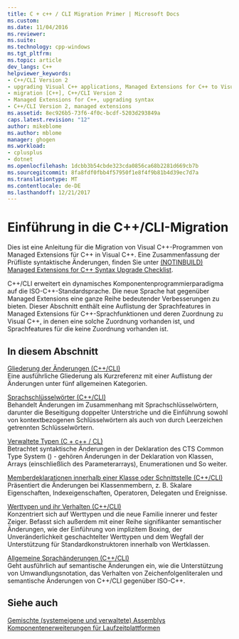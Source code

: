 ```yaml
---
title: C + c++ / CLI Migration Primer | Microsoft Docs
ms.custom: 
ms.date: 11/04/2016
ms.reviewer: 
ms.suite: 
ms.technology: cpp-windows
ms.tgt_pltfrm: 
ms.topic: article
dev_langs: C++
helpviewer_keywords:
- C++/CLI Version 2
- upgrading Visual C++ applications, Managed Extensions for C++ to Visual C++ 2005 syntax
- migration [C++], C++/CLI Version 2
- Managed Extensions for C++, upgrading syntax
- C++/CLI Version 2, managed extensions
ms.assetid: 8ec926b5-73f6-4f0c-bcdf-5203d293849a
caps.latest.revision: "12"
author: mikeblome
ms.author: mblome
manager: ghogen
ms.workload:
- cplusplus
- dotnet
ms.openlocfilehash: 1dcbb3b54cbde323cda0856ca68b2281d669cb7b
ms.sourcegitcommit: 8fa8fdf0fbb4f57950f1e8f4f9b81b4d39ec7d7a
ms.translationtype: MT
ms.contentlocale: de-DE
ms.lasthandoff: 12/21/2017
---
```

# <a name="ccli-migration-primer"></a>Einführung in die C++/CLI-Migration
Dies ist eine Anleitung für die Migration von Visual C++-Programmen von Managed Extensions für C++ in Visual C++. Eine Zusammenfassung der Prüfliste syntaktische Änderungen, finden Sie unter [(NOTINBUILD) Managed Extensions for C++ Syntax Upgrade Checklist](http://msdn.microsoft.com/en-us/edbded88-7ef3-4757-bd9d-b8f48ac2aada).  
  
 C++/CLI erweitert ein dynamisches Komponentenprogrammierparadigma auf die ISO-C++-Standardsprache. Die neue Sprache hat gegenüber Managed Extensions eine ganze Reihe bedeutender Verbesserungen zu bieten. Dieser Abschnitt enthält eine Auflistung der Sprachfeatures in Managed Extensions für C++-Sprachfunktionen und deren Zuordnung zu Visual C++, in denen eine solche Zuordnung vorhanden ist, und Sprachfeatures für die keine Zuordnung vorhanden ist.  
  
## <a name="in-this-section"></a>In diesem Abschnitt  
 [Gliederung der Änderungen (C++/CLI)](../dotnet/outline-of-changes-cpp-cli.md)  
 Eine ausführliche Gliederung als Kurzreferenz mit einer Auflistung der Änderungen unter fünf allgemeinen Kategorien.  
  
 [Sprachschlüsselwörter (C++/CLI)](../dotnet/language-keywords-cpp-cli.md)  
 Behandelt Änderungen im Zusammenhang mit Sprachschlüsselwörtern, darunter die Beseitigung doppelter Unterstriche und die Einführung sowohl von kontextbezogenen Schlüsselwörtern als auch von durch Leerzeichen getrennten Schlüsselwörtern.  
  
 [Verwaltete Typen (C + c++ / CL)](../dotnet/managed-types-cpp-cl.md)  
 Betrachtet syntaktische Änderungen in der Deklaration des CTS Common Type System () - gehören Änderungen in der Deklaration von Klassen, Arrays (einschließlich des Parameterarrays), Enumerationen und So weiter.  
  
 [Memberdeklarationen innerhalb einer Klasse oder Schnittstelle (C++/CLI)](../dotnet/member-declarations-within-a-class-or-interface-cpp-cli.md)  
 Präsentiert die Änderungen bei Klassenmembern, z. B. Skalare Eigenschaften, Indexeigenschaften, Operatoren, Delegaten und Ereignisse.  
  
 [Werttypen und ihr Verhalten (C++/CLI)](../dotnet/value-types-and-their-behaviors-cpp-cli.md)  
 Konzentriert sich auf Werttypen und die neue Familie innerer und fester Zeiger. Befasst sich außerdem mit einer Reihe signifikanter semantischer Änderungen, wie der Einführung von implizitem Boxing, der Unveränderlichkeit geschachtelter Werttypen und dem Wegfall der Unterstützung für Standardkonstruktoren innerhalb von Wertklassen.  
  
 [Allgemeine Sprachänderungen (C++/CLI)](../dotnet/general-language-changes-cpp-cli.md)  
 Geht ausführlich auf semantische Änderungen ein, wie die Unterstützung von Umwandlungsnotation, das Verhalten von Zeichenfolgenliteralen und semantische Änderungen von C++/CLI gegenüber ISO-C++.  
  
## <a name="see-also"></a>Siehe auch  
 [Gemischte (systemeigene und verwaltete) Assemblys](../dotnet/mixed-native-and-managed-assemblies.md)   
 [Komponentenerweiterungen für Laufzeitplattformen](../windows/component-extensions-for-runtime-platforms.md)